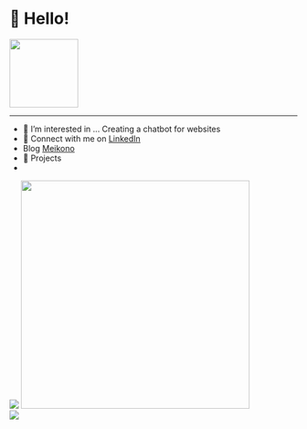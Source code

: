# 👋 Hello!
<img style="width: 120px" src="https://komarev.com/ghpvc/?username=your-github-Renkai7&color=brightgreen" />

<hr>

- 👀 I’m interested in ... Creating a chatbot for websites
- 💞️ Connect with me on [LinkedIn](https://www.linkedin.com/feed/?trk=nav_back_to_linkedin)
- Blog [Meikono](https://meikono.com/)
- 🚀 Projects
- 

<!---
Renkai7/Renkai7 is a ✨ special ✨ repository because its `README.md` (this file) appears on your GitHub profile.
You can click the Preview link to take a look at your changes.
--->
<div float="left">
  <img src="https://github-readme-stats.vercel.app/api?username=Renkai7&show_icons=true&custom_title=Michael's Github Stats&bg_color=10,3a1c71,d76d77,ffaf7b&title_color=f7fafa&text_color=f7fafa"/>
<!--   <img src="https://github-readme-stats.vercel.app/api/top-langs/?username=Renkai7&bg_color=50,3a1c71,d76d77,ffaf7b&title_color=f7fafa"> -->
  <!-- <br> -->
  <img src="https://github-readme-stats.vercel.app/api/top-langs/?username=Renkai7&layout=compact&langs_count=8&hide_border=true&title_color=f7fafa&icon_color=000000&text_color=f7fafa&bg_color=50,3a1c71,d76d77,ffaf7b" width="400"/>
  

</div>

<img src="https://github-profile-trophy.vercel.app/?username=Renkai7&theme=juicyfresh"/>







